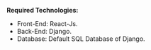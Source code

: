 **Required Technologies:**
* Front-End: React-Js.
* Back-End: Django.
* Database: Default SQL Database of Django. 
